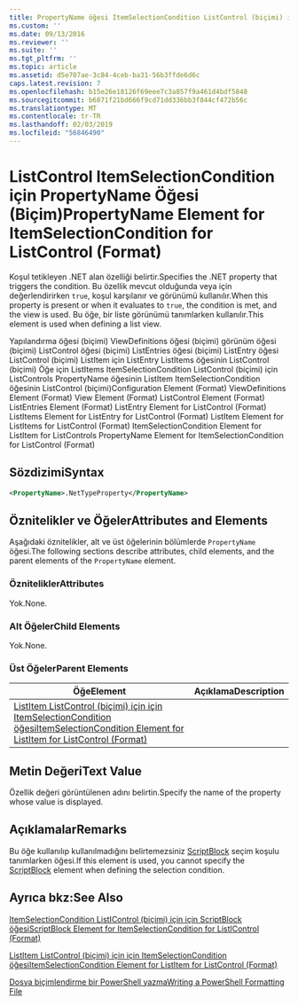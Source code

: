 ```yaml
---
title: PropertyName öğesi ItemSelectionCondition ListControl (biçimi) için için | Microsoft Docs
ms.custom: ''
ms.date: 09/13/2016
ms.reviewer: ''
ms.suite: ''
ms.tgt_pltfrm: ''
ms.topic: article
ms.assetid: d5e707ae-3c84-4ceb-ba31-56b3ffde6d6c
caps.latest.revision: 7
ms.openlocfilehash: b15e26e18126f69eee7c3a857f9a461d4bdf5848
ms.sourcegitcommit: b6871f21bd666f9cd71dd336bb3f844cf472b56c
ms.translationtype: MT
ms.contentlocale: tr-TR
ms.lasthandoff: 02/03/2019
ms.locfileid: "56846490"
---
```

# <a name="propertyname-element-for-itemselectioncondition-for-listcontrol-format"></a><span data-ttu-id="a1a24-102">ListControl ItemSelectionCondition için PropertyName Öğesi (Biçim)</span><span class="sxs-lookup"><span data-stu-id="a1a24-102">PropertyName Element for ItemSelectionCondition for ListControl (Format)</span></span>

<span data-ttu-id="a1a24-103">Koşul tetikleyen .NET alan özelliği belirtir.</span><span class="sxs-lookup"><span data-stu-id="a1a24-103">Specifies the .NET property that triggers the condition.</span></span> <span data-ttu-id="a1a24-104">Bu özellik mevcut olduğunda veya için değerlendirirken `true`, koşul karşılanır ve görünümü kullanılır.</span><span class="sxs-lookup"><span data-stu-id="a1a24-104">When this property is present or when it evaluates to `true`, the condition is met, and the view is used.</span></span> <span data-ttu-id="a1a24-105">Bu öğe, bir liste görünümü tanımlarken kullanılır.</span><span class="sxs-lookup"><span data-stu-id="a1a24-105">This element is used when defining a list view.</span></span>

<span data-ttu-id="a1a24-106">Yapılandırma öğesi (biçimi) ViewDefinitions öğesi (biçimi) görünüm öğesi (biçimi) ListControl öğesi (biçimi) ListEntries öğesi (biçimi) ListEntry öğesi ListControl (biçimi) ListItem için ListEntry ListItems öğesinin ListControl (biçimi) Öğe için ListItems ItemSelectionCondition ListControl (biçimi) için ListControls PropertyName öğesinin ListItem ItemSelectionCondition öğesinin ListControl (biçimi)</span><span class="sxs-lookup"><span data-stu-id="a1a24-106">Configuration Element (Format) ViewDefinitions Element (Format) View Element (Format) ListControl Element (Format) ListEntries Element (Format) ListEntry Element for ListControl (Format) ListItems Element for ListEntry for ListControl (Format) ListItem Element for ListItems for ListControl (Format) ItemSelectionCondition Element for ListItem for ListControls PropertyName Element for ItemSelectionCondition for ListControl (Format)</span></span>

## <a name="syntax"></a><span data-ttu-id="a1a24-107">Sözdizimi</span><span class="sxs-lookup"><span data-stu-id="a1a24-107">Syntax</span></span>

```xml
<PropertyName>.NetTypeProperty</PropertyName>
```

## <a name="attributes-and-elements"></a><span data-ttu-id="a1a24-108">Öznitelikler ve Öğeler</span><span class="sxs-lookup"><span data-stu-id="a1a24-108">Attributes and Elements</span></span>

<span data-ttu-id="a1a24-109">Aşağıdaki öznitelikler, alt ve üst öğelerinin bölümlerde `PropertyName` öğesi.</span><span class="sxs-lookup"><span data-stu-id="a1a24-109">The following sections describe attributes, child elements, and the parent elements of the `PropertyName` element.</span></span>

### <a name="attributes"></a><span data-ttu-id="a1a24-110">Öznitelikler</span><span class="sxs-lookup"><span data-stu-id="a1a24-110">Attributes</span></span>

<span data-ttu-id="a1a24-111">Yok.</span><span class="sxs-lookup"><span data-stu-id="a1a24-111">None.</span></span>

### <a name="child-elements"></a><span data-ttu-id="a1a24-112">Alt Öğeler</span><span class="sxs-lookup"><span data-stu-id="a1a24-112">Child Elements</span></span>

<span data-ttu-id="a1a24-113">Yok.</span><span class="sxs-lookup"><span data-stu-id="a1a24-113">None.</span></span>

### <a name="parent-elements"></a><span data-ttu-id="a1a24-114">Üst Öğeler</span><span class="sxs-lookup"><span data-stu-id="a1a24-114">Parent Elements</span></span>

|<span data-ttu-id="a1a24-115">Öğe</span><span class="sxs-lookup"><span data-stu-id="a1a24-115">Element</span></span>|<span data-ttu-id="a1a24-116">Açıklama</span><span class="sxs-lookup"><span data-stu-id="a1a24-116">Description</span></span>|
|-------------|-----------------|
|[<span data-ttu-id="a1a24-117">ListItem ListControl (biçimi) için için ItemSelectionCondition öğesi</span><span class="sxs-lookup"><span data-stu-id="a1a24-117">ItemSelectionCondition Element for ListItem for ListControl (Format)</span></span>](./itemselectioncondition-element-for-listitem-for-listcontrol-format.md)||

## <a name="text-value"></a><span data-ttu-id="a1a24-118">Metin Değeri</span><span class="sxs-lookup"><span data-stu-id="a1a24-118">Text Value</span></span>

<span data-ttu-id="a1a24-119">Özellik değeri görüntülenen adını belirtin.</span><span class="sxs-lookup"><span data-stu-id="a1a24-119">Specify the name of the property whose value is displayed.</span></span>

## <a name="remarks"></a><span data-ttu-id="a1a24-120">Açıklamalar</span><span class="sxs-lookup"><span data-stu-id="a1a24-120">Remarks</span></span>

<span data-ttu-id="a1a24-121">Bu öğe kullanılıp kullanılmadığını belirtemezsiniz [ScriptBlock](./scriptblock-element-for-itemselectioncondition-for-listcontrol-format.md) seçim koşulu tanımlarken öğesi.</span><span class="sxs-lookup"><span data-stu-id="a1a24-121">If this element is used, you cannot specify the [ScriptBlock](./scriptblock-element-for-itemselectioncondition-for-listcontrol-format.md) element when defining the selection condition.</span></span>

## <a name="see-also"></a><span data-ttu-id="a1a24-122">Ayrıca bkz:</span><span class="sxs-lookup"><span data-stu-id="a1a24-122">See Also</span></span>

[<span data-ttu-id="a1a24-123">ItemSelectionCondition ListIControl (biçimi) için için ScriptBlock öğesi</span><span class="sxs-lookup"><span data-stu-id="a1a24-123">ScriptBlock Element for ItemSelectionCondition for ListIControl (Format)</span></span>](./scriptblock-element-for-itemselectioncondition-for-listcontrol-format.md)

[<span data-ttu-id="a1a24-124">ListItem ListControl (biçimi) için için ItemSelectionCondition öğesi</span><span class="sxs-lookup"><span data-stu-id="a1a24-124">ItemSelectionCondition Element for ListItem for ListControl (Format)</span></span>](./itemselectioncondition-element-for-listitem-for-listcontrol-format.md)

[<span data-ttu-id="a1a24-125">Dosya biçimlendirme bir PowerShell yazma</span><span class="sxs-lookup"><span data-stu-id="a1a24-125">Writing a PowerShell Formatting File</span></span>](./writing-a-powershell-formatting-file.md)

